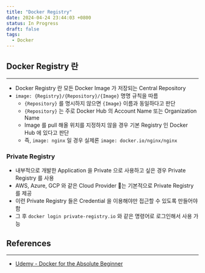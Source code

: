 ```yaml
---
title: "Docker Registry"
date: 2024-04-24 23:44:03 +0800
status: In Progress
draft: false
tags:
  - Docker
---
```

## Docker Registry 란
---
- Docker Registry 란 모든 Docker Image 가 저장되는 Central Repository
- `image: {Registry}/{Repository}/{Image}` 명명 규칙을 따름
	- `{Repository}` 를 명시하지 않으면 `{Image}` 이름과 동일하다고 판단
	- `{Repository}` 는 주로 Docker Hub 의 Account Name 또는 Organization Name
	- Image 를 pull 해올 위치를 지정하지 않을 경우 기본 Registry 인 Docker Hub 에 있다고 판단
	- 즉, `image: nginx` 일 경우 실제론 `image: docker.io/nginx/nginx`

### Private Registry
- 내부적으로 개발한 Application 을 Private 으로 사용하고 싶은 경우 Private Registry 를 사용
- AWS, Azure, GCP 와 같은 Cloud Provider 는 기본적으로 Private Registry 를 제공
- 이런 Private Registry 들은 Credential 을 이용해야만 접근할 수 있도록 만들어야 함
- 그 후 `docker login private-registry.io` 와 같은 명령어로 로그인해서 사용 가능

## References
---
- [Udemy - Docker for the Absolute Beginner](https://www.udemy.com/course/learn-docker/)
